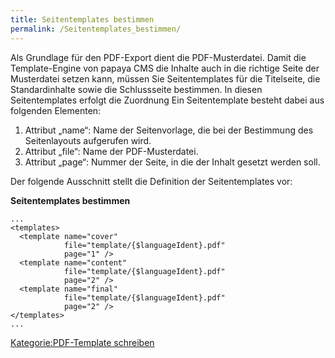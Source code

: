 ```yaml
---
title: Seitentemplates bestimmen
permalink: /Seitentemplates_bestimmen/
---
```


Als Grundlage für den PDF-Export dient die PDF-Musterdatei. Damit die Template-Engine von papaya CMS die Inhalte auch in die richtige Seite der Musterdatei setzen kann, müssen Sie Seitentemplates für die Titelseite, die Standardinhalte sowie die Schlussseite bestimmen. In diesen Seitentemplates erfolgt die Zuordnung Ein Seitentemplate besteht dabei aus folgenden Elementen:

1.  Attribut „name“: Name der Seitenvorlage, die bei der Bestimmung des Seitenlayouts aufgerufen wird.
2.  Attribut „file“: Name der PDF-Musterdatei.
3.  Attribut „page“: Nummer der Seite, in die der Inhalt gesetzt werden soll.

Der folgende Ausschnitt stellt die Definition der Seitentemplates vor:

**Seitentemplates bestimmen**

~~~~ {.xml}
...
<templates>
  <template name="cover"
            file="template/{$languageIdent}.pdf"
            page="1" />
  <template name="content"
            file="template/{$languageIdent}.pdf"
            page="2" />
  <template name="final"
            file="template/{$languageIdent}.pdf"
            page="2" />
</templates>
...
~~~~

[Kategorie:PDF-Template schreiben](export_de/Kategorie:PDF-Template_schreiben.md)